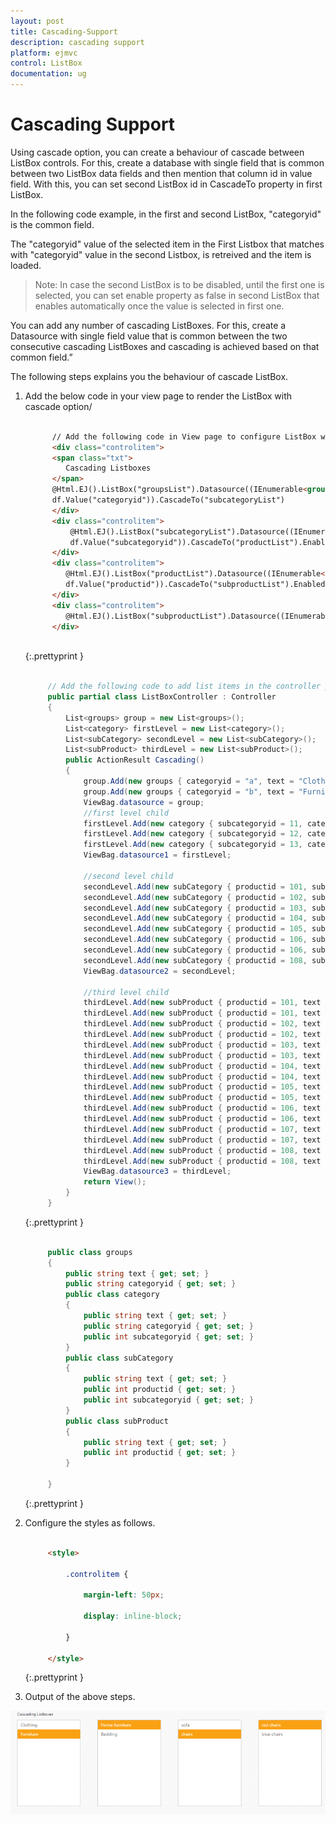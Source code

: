 ```yaml
---
layout: post
title: Cascading-Support
description: cascading support 
platform: ejmvc
control: ListBox
documentation: ug
---
```


# Cascading Support 

Using cascade option, you can create a behaviour of cascade between ListBox controls. For this, create a database with single field that is common between two ListBox data fields and then mention that column id in value field. With this, you can set second ListBox id in CascadeTo property in first ListBox. 

In the following code example, in the first and second ListBox, "categoryid" is the common field. 

The "categoryid" value of the selected item in the First Listbox that matches with "categoryid" value in the second Listbox, is retreived and the item is loaded.


> Note: In case the second ListBox is to be disabled, until the first one is selected, you can set enable property as false in second ListBox that enables automatically once the value is selected in first one.

You can add any number of cascading ListBoxes. For this, create a Datasource with single field value that is common between the two consecutive cascading ListBoxes and cascading is achieved based on that common field.”  

The following steps explains you the behaviour of cascade ListBox. 

1. Add the below code in your view page to render the ListBox with cascade option/

   ~~~ html

		 // Add the following code in View page to configure ListBox widget
		 <div class="controlitem"> 
		 <span class="txt">
			Cascading Listboxes
		 </span>
		 @Html.EJ().ListBox("groupsList").Datasource((IEnumerable<groups>)ViewBag.datasource).ListBoxFields(df => 
		 df.Value("categoryid")).CascadeTo("subcategoryList")
		 </div>
		 <div class="controlitem">
			 @Html.EJ().ListBox("subcategoryList").Datasource((IEnumerable<category>)ViewBag.datasource1).ListBoxFields(df => 
			 df.Value("subcategoryid")).CascadeTo("productList").Enabled(false)
		 </div>
		 <div class="controlitem">
			@Html.EJ().ListBox("productList").Datasource((IEnumerable<subCategory>)ViewBag.datasource2).ListBoxFields(df => 
			df.Value("productid")).CascadeTo("subproductList").Enabled(false)
		 </div>
		 <div class="controlitem"> 
			@Html.EJ().ListBox("subproductList").Datasource((IEnumerable<subProduct>)ViewBag.datasource3).Enabled(false)
		 </div>
 
   ~~~
   {:.prettyprint }
   
   ~~~ cs
   
		// Add the following code to add list items in the controller page
		public partial class ListBoxController : Controller
		{    
			List<groups> group = new List<groups>();
			List<category> firstLevel = new List<category>(); 
			List<subCategory> secondLevel = new List<subCategory>();
			List<subProduct> thirdLevel = new List<subProduct>(); 
			public ActionResult Cascading()  
			{       
				group.Add(new groups { categoryid = "a", text = "Clothing" });  
				group.Add(new groups { categoryid = "b", text = "Furniture" }); 
				ViewBag.datasource = group;  
				//first level child 
				firstLevel.Add(new category { subcategoryid = 11, categoryid = "a", text = "Women" });   
				firstLevel.Add(new category { subcategoryid = 12, categoryid = "b", text = "Home furniture" });  
				firstLevel.Add(new category { subcategoryid = 13, categoryid = "b", text = "Bedding" });
				ViewBag.datasource1 = firstLevel; 

				//second level child  
				secondLevel.Add(new subCategory { productid = 101, subcategoryid = 11, text = "men shirts" }); 
				secondLevel.Add(new subCategory { productid = 102, subcategoryid = 11, text = "men pants" });
				secondLevel.Add(new subCategory { productid = 103, subcategoryid = 12, text = "women shirts" });
				secondLevel.Add(new subCategory { productid = 104, subcategoryid = 12, text = "women pants" });
				secondLevel.Add(new subCategory { productid = 105, subcategoryid = 13, text = "sofa" });   
				secondLevel.Add(new subCategory { productid = 106, subcategoryid = 13, text = "chairs" });
				secondLevel.Add(new subCategory { productid = 106, subcategoryid = 14, text = "bedsheets" }); 
				secondLevel.Add(new subCategory { productid = 108, subcategoryid = 14, text = "pillows" }); 
				ViewBag.datasource2 = secondLevel; 

				//third level child 
				thirdLevel.Add(new subProduct { productid = 101, text = "red men shirts" }); 
				thirdLevel.Add(new subProduct { productid = 101, text = "blue men shirts" }); 
				thirdLevel.Add(new subProduct { productid = 102, text = "red men pants" });  
				thirdLevel.Add(new subProduct { productid = 102, text = "blue men pants" }); 
				thirdLevel.Add(new subProduct { productid = 103, text = "blue women shirts" }); 
				thirdLevel.Add(new subProduct { productid = 103, text = "red women shirts" });  
				thirdLevel.Add(new subProduct { productid = 104, text = "red women pants" });  
				thirdLevel.Add(new subProduct { productid = 104, text = "blue women pants" });  
				thirdLevel.Add(new subProduct { productid = 105, text = "red sofa" });   
				thirdLevel.Add(new subProduct { productid = 105, text = "blue sofa" }); 
				thirdLevel.Add(new subProduct { productid = 106, text = "red chairs" }); 
				thirdLevel.Add(new subProduct { productid = 106, text = "blue chairs" });   
				thirdLevel.Add(new subProduct { productid = 107, text = "red bedsheets" }); 
				thirdLevel.Add(new subProduct { productid = 107, text = "blue bedsheets" });
				thirdLevel.Add(new subProduct { productid = 108, text = "red pillows" });    
				thirdLevel.Add(new subProduct { productid = 108, text = "blue pillows" });  
				ViewBag.datasource3 = thirdLevel; 
				return View();
			}
		}

   ~~~
   {:.prettyprint }
   
   ~~~ cs
		
		public class groups
		{    
			public string text { get; set; }
			public string categoryid { get; set; }
			public class category
			{   
				public string text { get; set; } 
				public string categoryid { get; set; }
				public int subcategoryid { get; set; }
			}
			public class subCategory
			{  
				public string text { get; set; }  
				public int productid { get; set; }
				public int subcategoryid { get; set; }
			}
			public class subProduct
			{
				public string text { get; set; }
				public int productid { get; set; }
			}
			
		}

   ~~~
   {:.prettyprint }


2. Configure the styles as follows.



   ~~~ html 

		<style>

			.controlitem {

				margin-left: 50px;

				display: inline-block;

			}

		</style>

   ~~~
   {:.prettyprint }

3. Output of the above steps.



![](Cascading-Support_images/Cascading-Support_img2.png)



